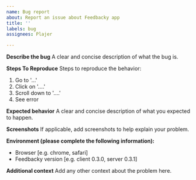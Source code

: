 ```yaml
---
name: Bug report
about: Report an issue about Feedbacky app
title: ''
labels: bug
assignees: Plajer

---
```


**Describe the bug**
A clear and concise description of what the bug is.

**Steps To Reproduce**
Steps to reproduce the behavior:
1. Go to '...'
2. Click on '....'
3. Scroll down to '....'
4. See error

**Expected behavior**
A clear and concise description of what you expected to happen.

**Screenshots**
If applicable, add screenshots to help explain your problem.

**Environment (please complete the following information):**
 - Browser [e.g. chrome, safari]
 - Feedbacky version [e.g. client 0.3.0, server 0.3.1]

**Additional context**
Add any other context about the problem here.
